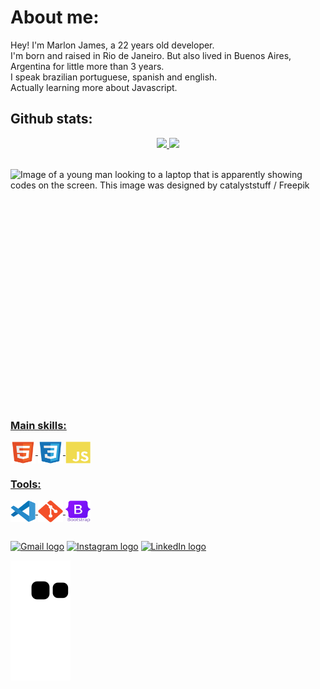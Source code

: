 # About me:
Hey! I'm Marlon James, a 22 years old developer. <br>
I'm born and raised in Rio de Janeiro. But also lived in Buenos Aires, Argentina for little more than 3 years.<br>
I speak brazilian portuguese, spanish and english.<br>
Actually learning more about Javascript.

## Github stats:
<div align="center">
  <a href="https://github.com/MarlonJames99">
  <img height="130em" src="https://github-readme-stats.vercel.app/api?username=MarlonJames99&hide_title=true&show_icons=true&theme=dark&include_all_commits=true&count_private=true"/>
  <img height="130em" src="https://github-readme-stats.vercel.app/api/top-langs/?username=MarlonJames99&hide_title=true&layout=compact&langs_count=7&theme=dark"/>
</div><br>
  
<img align="right" alt="Image of a young man looking to a laptop that is apparently showing codes on the screen. This image was designed by catalyststuff / Freepik" height="400" src="https://user-images.githubusercontent.com/97669160/166078648-1c075977-2f53-4de2-a17e-25204f556b8b.png"><br><br>
  
### Main skills:
  <div>
  <img align="center" alt="HTML logo" height="35" width="40" src="https://raw.githubusercontent.com/devicons/devicon/master/icons/html5/html5-original.svg">
  <img align="center" alt="CSS logo" height="35" width="40" src="https://raw.githubusercontent.com/devicons/devicon/master/icons/css3/css3-original.svg">
  <img align="center" alt="Javascript logo" height="35" width="40" src="https://raw.githubusercontent.com/devicons/devicon/master/icons/javascript/javascript-plain.svg">
  </div>
  
### Tools:
  <div>  
  <img align="center" alt="Visual Studio Code logo" height="35" width="40" src="https://raw.githubusercontent.com/devicons/devicon/master/icons/vscode/vscode-original.svg">
  <img align="center" alt="Git logo" height="35" width="40" src="https://raw.githubusercontent.com/devicons/devicon/master/icons/git/git-original.svg">
  <img align="center" alt="Bootstrap logo" height="35" width="40" src="https://raw.githubusercontent.com/devicons/devicon/master/icons/bootstrap/bootstrap-original-wordmark.svg">
  </div>
</div>
 
##
  
<div> 
  <a href = "mailto:marlonjamesdev@gmail.com"><img src="https://img.shields.io/badge/Gmail-D14836?style=for-the-badge&logo=gmail&logoColor=white" alt="Gmail logo" target="_blank"></a>
  <a href="https://instagram.com/marlonjamesrc" target="_blank"><img src="https://img.shields.io/badge/-Instagram-%23E4405F?style=for-the-badge&logo=instagram&logoColor=white" alt="Instagram logo" target="_blank"></a>
  <a href="https://www.linkedin.com/in/marlon-james-rc" target="_blank"><img src="https://img.shields.io/badge/-LinkedIn-%230077B5?style=for-the-badge&logo=linkedin&logoColor=white" alt="LinkedIn logo" target="_blank"></a> 
</div>

  ![Snake animation](https://github.com/MarlonJames99/MarlonJames99/blob/output/github-contribution-grid-snake.svg)
